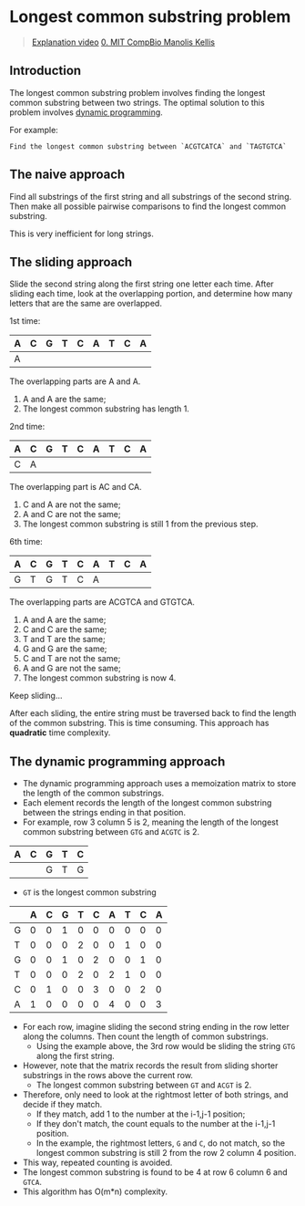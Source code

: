 # Longest common substring problem

> [Explanation video](https://www.youtube.com/watch?v=hj-HDHwifWs)
> [0. MIT CompBio Manolis Kellis](0.%20MIT%20CompBio%20Manolis%20Kellis.md)
## Introduction

The longest common substring problem involves finding the longest common substring between two strings. The optimal solution to this problem involves [dynamic programming](Dynamic%20Programming.md).

For example: 

```
Find the longest common substring between `ACGTCATCA` and `TAGTGTCA`
```

## The naive approach

Find all substrings of the first string and all substrings of the second string. Then make all possible pairwise comparisons to find the longest common substring.

This is very inefficient for long strings.

## The sliding approach

Slide the second string along the first string one letter each time. After sliding each time, look at the overlapping portion, and determine how many letters that are the same are overlapped.

1st time:

| A   | C   | G   | T   | C   | A   | T   | C   | A   |
| --- | --- | --- | --- | --- | --- | --- | --- | --- |
| A   |     |     |     |     |     |     |     |     |

The overlapping parts are A and A. 
1. A and A are the same;
2. The longest common substring has length 1.

2nd time:

| A   | C   | G   | T   | C   | A   | T   | C   | A   |
| --- | --- | --- | --- | --- | --- | --- | --- | --- |
| C   | A   |     |     |     |     |     |     |     |
The overlapping part is AC and CA. 
1. C and A are not the same;
2. A and C are not the same;
3. The longest common substring is still 1 from the previous step.

6th time:

| A   | C   | G   | T   | C   | A   | T   | C   | A   |
| --- | --- | --- | --- | --- | --- | --- | --- | --- |
| G   | T   | G   | T   | C   | A   |     |     |     |
The overlapping parts are ACGTCA and GTGTCA.
1. A and A are the same;
2. C and C are the same;
3. T and T are the same;
4. G and G are the same;
5. C and T are not the same;
6. A and G are not the same;
7. The longest common substring is now 4.

Keep sliding...

After each sliding, the entire string must be traversed back to find the length of the common substring. This is time consuming. This approach has **quadratic** time complexity.

## The dynamic programming approach

- The dynamic programming approach uses a memoization matrix to store the length of the common substrings.
- Each element records the length of the longest common substring between the strings ending in that position.
- For example, row 3 column 5 is 2, meaning the length of the longest common substring between `GTG` and `ACGTC` is 2.

| A   | C   | G   | T   | C   |
| --- | --- | --- | --- | --- |
|     |     | G   | T   | G   |
- `GT` is the longest common substring

|     | A   | C   | G   | T   | C   | A   | T   | C   | A   |
| --- | --- | --- | --- | --- | --- | --- | --- | --- | --- |
| G   | 0   | 0   | 1   | 0   | 0   | 0   | 0   | 0   | 0   |
| T   | 0   | 0   | 0   | 2   | 0   | 0   | 1   | 0   | 0   |
| G   | 0   | 0   | 1   | 0   | 2   | 0   | 0   | 1   | 0   |
| T   | 0   | 0   | 0   | 2   | 0   | 2   | 1   | 0   | 0   |
| C   | 0   | 1   | 0   | 0   | 3   | 0   | 0   | 2   | 0   |
| A   | 1   | 0   | 0   | 0   | 0   | 4   | 0   | 0   | 3   |

- For each row, imagine sliding the second string ending in the row letter along the columns. Then count the length of common substrings.
	- Using the example above, the 3rd row would be sliding the string `GTG` along the first string.
- However, note that the matrix records the result from sliding shorter substrings in the rows above the current row.
	- The longest common substring between `GT` and `ACGT` is 2.
- Therefore, only need to look at the rightmost letter of both strings, and decide if they match.
	- If they match, add 1 to the number at the i-1,j-1 position;
	- If they don't match, the count equals to the number at the i-1,j-1 position.
	- In the example, the rightmost letters, `G` and `C`, do not match, so the longest common substring is still 2 from the row 2 column 4 position.
- This way, repeated counting is avoided.
- The longest common substring is found to be 4 at row 6 column 6 and `GTCA`.
- This algorithm has O(m\*n) complexity.
